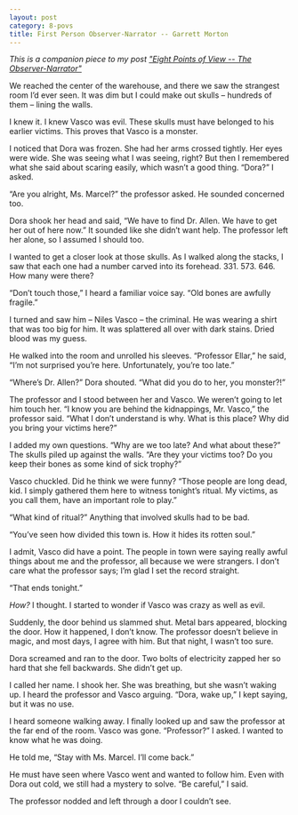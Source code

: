 ```yaml
---
layout: post
category: 8-povs
title: First Person Observer-Narrator -- Garrett Morton
---
```


*This is a companion piece to my post ["Eight Points of View -- The Observer-Narrator"](https://www.youtube.com/watch?v=Jy4EqmBlUfo)*

We reached the center of the warehouse, and there we saw the strangest room I’d ever seen. It was dim but I could make out skulls – hundreds of them – lining the walls.

I knew it. I knew Vasco was evil. These skulls must have belonged to his earlier victims. This proves that Vasco is a monster.

<!--excerpt-->

I noticed that Dora was frozen. She had her arms crossed tightly. Her eyes were wide. She was seeing what I was seeing, right? But then I remembered what she said about scaring easily, which wasn’t a good thing. “Dora?” I asked.

“Are you alright, Ms. Marcel?” the professor asked. He sounded concerned too.

Dora shook her head and said, “We have to find Dr. Allen. We have to get her out of here now.” It sounded like she didn’t want help. The professor left her alone, so I assumed I should too.

I wanted to get a closer look at those skulls. As I walked along the stacks, I saw that each one had a number carved into its forehead. 331. 573. 646. How many were there?

“Don’t touch those,” I heard a familiar voice say. “Old bones are awfully fragile.”

I turned and saw him – Niles Vasco – the criminal. He was wearing a shirt that was too big for him. It was splattered all over with dark stains. Dried blood was my guess.

He walked into the room and unrolled his sleeves. “Professor Ellar,” he said, “I’m not surprised you’re here. Unfortunately, you’re too late.”

“Where’s Dr. Allen?” Dora shouted. “What did you do to her, you monster?!”

The professor and I stood between her and Vasco. We weren’t going to let him touch her. “I know you are behind the kidnappings, Mr. Vasco,” the professor said. “What I don’t understand is why. What is this place? Why did you bring your victims here?”

I added my own questions. “Why are we too late? And what about these?” The skulls piled up against the walls. “Are they your victims too? Do you keep their bones as some kind of sick trophy?”

Vasco chuckled. Did he think we were funny? “Those people are long dead, kid. I simply gathered them here to witness tonight’s ritual. My victims, as you call them, have an important role to play.”

“What kind of ritual?” Anything that involved skulls had to be bad.

“You’ve seen how divided this town is. How it hides its rotten soul.”

I admit, Vasco did have a point. The people in town were saying really awful things about me and the professor, all because we were strangers. I don’t care what the professor says; I’m glad I set the record straight.

“That ends tonight.”

*How?* I thought. I started to wonder if Vasco was crazy as well as evil.

Suddenly, the door behind us slammed shut. Metal bars appeared, blocking the door. How it happened, I don’t know. The professor doesn’t believe in magic, and most days, I agree with him. But that night, I wasn’t too sure.

Dora screamed and ran to the door. Two bolts of electricity zapped her so hard that she fell backwards. She didn’t get up.

I called her name. I shook her. She was breathing, but she wasn’t waking up. I heard the professor and Vasco arguing. “Dora, wake up,” I kept saying, but it was no use.

I heard someone walking away. I finally looked up and saw the professor at the far end of the room. Vasco was gone. “Professor?” I asked. I wanted to know what he was doing.

He told me, “Stay with Ms. Marcel. I’ll come back.”

He must have seen where Vasco went and wanted to follow him. Even with Dora out cold, we still had a mystery to solve. “Be careful,” I said.

The professor nodded and left through a door I couldn’t see.
